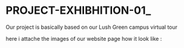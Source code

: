 # PROJECT-EXHIBHITION-01_
Our project is basically based on our Lush Green campus virtual tour 

here i attache the images of our website page how it look like :
